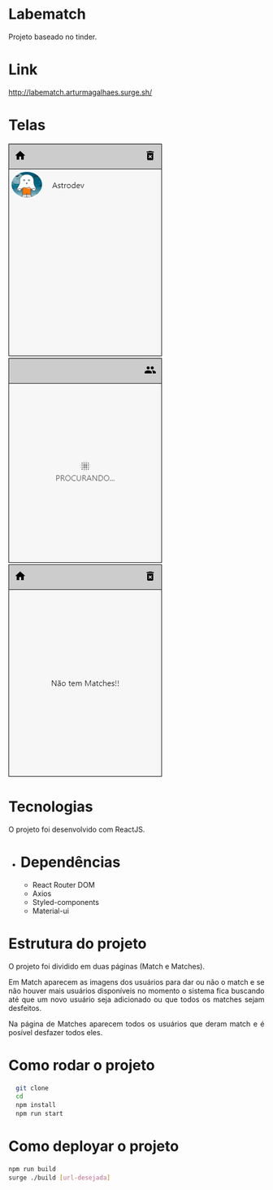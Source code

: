 # Labematch
<p align="justify">Projeto baseado no tinder.

# Link
http://labematch.arturmagalhaes.surge.sh/

# Telas
<p align="justify>
  <img src="./src/assets/Labematch-principal.png" >
  <img src="./src/assets/Labematch-matches.png" >
  <img src="./src/assets/Labematch-principal-vazio.png" >
  <img src="./src/assets/Labematch-matches-vazio.png" >
</p>
                                                     
# Tecnologias
  O projeto foi desenvolvido com ReactJS.
  - # Dependências
    - React Router DOM
    - Axios
    - Styled-components
    - Material-ui

# Estrutura do projeto
  <p align="justify">O projeto foi dividido em duas páginas (Match e Matches).
  <p align="justify">Em Match aparecem as imagens dos usuários para dar ou não o match e se não houver mais usuários disponíveis no momento o sistema fica buscando até que um novo usuário seja adicionado ou que todos os matches sejam desfeitos.
  <p align="justify">Na página de Matches aparecem todos os usuários que deram match e é posível desfazer todos eles.
  
# Como rodar o projeto
```bash
  git clone 
  cd 
  npm install
  npm run start
 ```
# Como deployar o projeto
  ```bash
  npm run build
  surge ./build [url-desejada]
  ```
  
